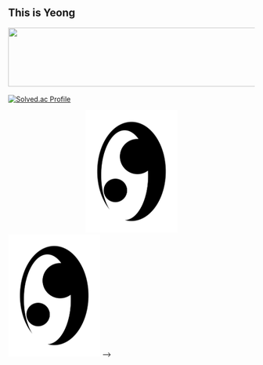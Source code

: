 ## This is Yeong



<a href="https://www.gitanimals.org/en_US?utm_medium=image&utm_source=0package&utm_content=line">
  <img
    src="https://render.gitanimals.org/lines/0package?pet-id=738589752768121552"
    width="600"
    height="120"
  />
</a>
  
  [![Solved.ac Profile](http://mazassumnida.wtf/api/v2/generate_badge?boj=hongsieey02)](https://solved.ac/hongsieey02/)

<!--
  <img width="785" height="1043" alt="yeong_icon" src="https://github.com/user-attachments/assets/1a40a381-d0db-4d64-8f76-985d85619751" />
-->


<div style="text-align: center;">
  <picture>
    <source srcset="yeong_icon_white.png" media="(prefers-color-scheme: dark)">
    <source srcset="yeong_icon_black.png" media="(prefers-color-scheme: light)">
    <img width="188" height="250" src="yeong_icon_black.png" alt="로고">
  </picture>
</div>

<!-->
<picture>
  <source srcset="yeong_icon_white.png" media="(prefers-color-scheme: dark)">
  <source srcset="yeong_icon_black.png" media="(prefers-color-scheme: light)">
  <img width="188" height="250" src="yeong_icon_black.png" alt="로고">
</picture>
-->



<!--
**0package/0package** is a ✨ _special_ ✨ repository because its `README.md` (this file) appears on your GitHub profile.

Here are some ideas to get you started:

- 🔭 I’m currently working on ...
- 🌱 I’m currently learning ...
- 👯 I’m looking to collaborate on ...
- 🤔 I’m looking for help with ...
- 💬 Ask me about ...
- 📫 How to reach me: ...
- 😄 Pronouns: ...
- ⚡ Fun fact: ...
-->

